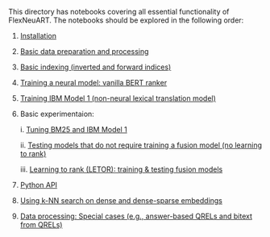 This directory has notebooks covering all essential functionality of FlexNeuART. The notebooks should be explored in the following order:

1. [Installation](installation.ipynb)
2. [Basic data preparation and processing](basic_data_preparation_and_processing.ipynb)
3. [Basic indexing (inverted and forward indices)](basic_indexing.ipynb)
4. [Training a neural model: vanilla BERT ranker](train_neural_model.ipynb)
5. [Training IBM Model 1 (non-neural lexical translation model)](train_model1.ipynb)
6. Basic experimentaion:

    i. [Tuning BM25 and IBM Model 1](experimentation_tuning_bm25_and_bm25_model1.ipynb)
    
    ii. [Testing models that do not require training a fusion model (no learning to rank)](experimentation_testing_no_need_to_train_fusion.ipynb)
    
    iii. [Learning to rank (LETOR): training & testing fusion models](experimentation_train_fusion_models.ipynb)
7. [Python API](py_api_demo.ipynb)
8. [Using k-NN search on dense and dense-sparse embeddings](cand_generator_nmslib.ipynb)
9. [Data processing: Special cases (e.g., answer-based QRELs and bitext from QRELs)](special_data_processing.ipynb)

